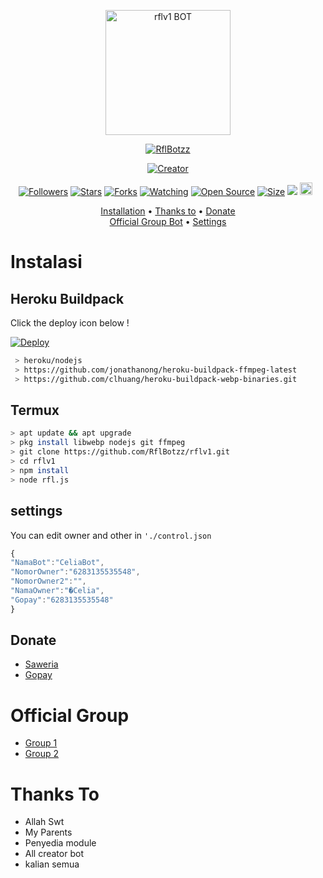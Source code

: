 <p align="center">
<img src="https://github.com/RflBotzz/rflv1/blob/v1/settings/rflv1.jpg" alt="rflv1 BOT" width="200"/>

<p align="center">
    <a href="https://RflBotzz.github.io">
        <img
            src="https://readme-typing-svg.herokuapp.com?size=15&width=280&lines=Thank+for+using+rflv1+bot+🤗"
            alt="RflBotzz"
        />
    </a>
</p>

</p>
<p align="center">
<a href="https://RflBotzz.github.io"><img title="Creator" src="https://img.shields.io/badge/Creator-RflBotzz-red.svg?style=for-the-badge&logo=github"></a>
</p>
<p align="center">
<a href="https://github.com/RflBotzz/followers"><img title="Followers" src="https://img.shields.io/github/followers/RflBotzz?color=red&style=flat-square"></a>
<a href="https://github.com/RflBotzz/rflv1/stargazers/"><img title="Stars" src="https://img.shields.io/github/stars/RflBotzz/rflv1?color=blue&style=flat-square"></a>
<a href="https://github.com/RflBotzz/rflv1/network/members"><img title="Forks" src="https://img.shields.io/github/forks/RflBotzz/rflv1?color=red&style=flat-square"></a>
<a href="https://github.com/RflBotzz/rflv1/watchers"><img title="Watching" src="https://img.shields.io/github/watchers/RflBotzz/rflv1?label=Watchers&color=blue&style=flat-square"></a>
<a href="https://github.com/RflBotzz/rflv1"><img title="Open Source" src="https://badges.frapsoft.com/os/v2/open-source.svg?v=103"></a>
<a href="https://github.com/RflBotzz/rflv1/"><img title="Size" src="https://img.shields.io/github/repo-size/RflBotzz/rflv1?style=flat-square&color=green"></a>
<a href="https://hits.seeyoufarm.com"><img src="https://hits.seeyoufarm.com/api/count/incr/badge.svg?url=https%3A%2F%2Fgithub.com%2FRflBotzz%2Frflv1&count_bg=%2379C83D&title_bg=%23555555&icon=probot.svg&icon_color=%2300FF6D&title=hits&edge_flat=false"/></a>
<a href="https://github.com/RflBotzz/rflv1/graphs/commit-activity"><img height="20" src="https://img.shields.io/badge/Maintained%3F-yes-green.svg"></a>&nbsp;&nbsp;
</p>

<p align="center">
  <a href="https://github.com/RflBotzz/rflv1#instalasi">Installation</a> •
  <a href="https://github.com/RflBotzz/rflv1#thanks-to">Thanks to</a> •
  <a href="https://github.com/RflBotzz/rflv1#donate">Donate</a></br>
  <a href="https://github.com/RflBotzz/rflv1#Official-Group"> Official Group Bot</a> •
  <a href="https://github.com/RflBotzz/rflv1#settings">Settings</a>

</p>
</div>


# Instalasi
## Heroku Buildpack

Click the deploy icon below !

[![Deploy](https://www.herokucdn.com/deploy/button.svg)](https://heroku.com/deploy?template=https://github.com/RflBotzz/rflv1)

```bash
 > heroku/nodejs
 > https://github.com/jonathanong/heroku-buildpack-ffmpeg-latest
 > https://github.com/clhuang/heroku-buildpack-webp-binaries.git
```

## Termux
```bash
> apt update && apt upgrade
> pkg install libwebp nodejs git ffmpeg
> git clone https://github.com/RflBotzz/rflv1.git
> cd rflv1
> npm install
> node rfl.js
```

## settings
You can edit owner and other in `'./control.json`

```ts
{
"NamaBot":"CeliaBot", 
"NomorOwner":"6283135535548", 
"NomorOwner2":"", 
"NamaOwner":"�Celia", 
"Gopay":"6283135535548"
}
```
## Donate
- [Saweria]()
- [Gopay]()

# Official Group
- [Group 1](https://chat.whatsapp.com/BA362k9kgY74TN3hgfwaH2)
- [Group 2](https://chat.whatsapp.com/JoBoulzr9zkCFBUtse6egt)

# Thanks To
- Allah Swt
- My Parents
- Penyedia module
- All creator bot
- kalian semua

